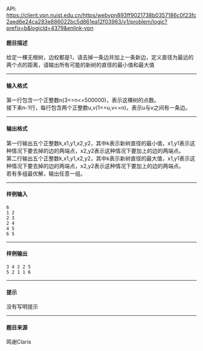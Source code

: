 API: https://client.vpn.nuist.edu.cn/https/webvpn893ff9021738b0357186c0f23fc2aed6e24ca283e886022bc5d861ea12f03963/v1/problem/logic?prefix=b&logicId=4379&enlink-vpn

#### 题目描述

给定一棵无根树，边权都是1，请去掉一条边并加上一条新边，定义直径为最远的两个点的距离，请输出所有可能的新树的直径的最小值和最大值

---

#### 输入格式

第一行包含一个正整数n(3<=n<=500000)，表示这棵树的点数。  
接下来n-1行，每行包含两个正整数u,v(1<=u,v<=n)，表示u与v之间有一条边。

---

#### 输出格式

第一行输出五个正整数k,x1,y1,x2,y2，其中k表示新树直径的最小值，x1,y1表示这种情况下要去掉的边的两端点，x2,y2表示这种情况下要加上的边的两端点。  
第二行输出五个正整数k,x1,y1,x2,y2，其中k表示新树直径的最大值，x1,y1表示这种情况下要去掉的边的两端点，x2,y2表示这种情况下要加上的边的两端点。  
若有多组最优解，输出任意一组。

---

#### 样例输入
```
6
1 2
2 3
2 4
4 5
6 5
```

---

#### 样例输出
```
3 4 2 2 5
5 2 1 1 6

```

---

#### 提示

没有写明提示

---

#### 题目来源

鸣谢Claris